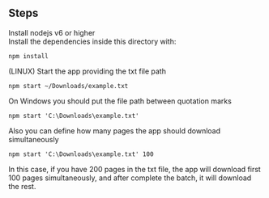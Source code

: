 ## Steps

<dl>
  <dt>Install nodejs v6 or higher</dt>
  <dt>Install the dependencies inside this directory with: </dt>
  
  `npm install`
  
  <dt>(LINUX) Start the app providing the txt file path</dt>
  
  `npm start ~/Downloads/example.txt`
  
  <dt>On Windows you should put the file path between quotation marks</dt>
  
  `npm start 'C:\Downloads\example.txt'`
  
  <dt>Also you can define how many pages the app should download simultaneously</dt>
  
  `npm start 'C:\Downloads\example.txt' 100`
  
  In this case, if you have 200 pages in the txt file, the app will download first 100 pages simultaneously, 
and after complete the batch, it will download the rest. 
  
</dl>